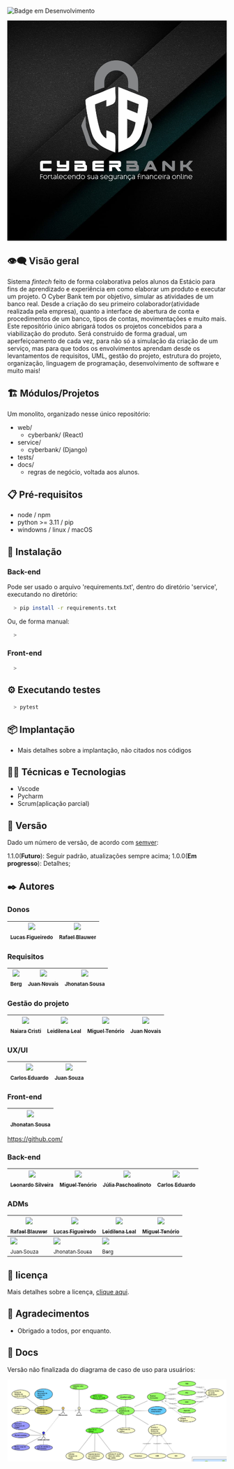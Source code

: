 ﻿![Badge em Desenvolvimento](http://img.shields.io/static/v1?label=STATUS&message=EM%20DESENVOLVIMENTO&color=GREEN&style=for-the-badge)
 
![Cyber-bank](https://github.com/estacio-alunos/cyber-bank/blob/main/service/static/setup/img/logo-cyber-bank.jpeg)

## 👁️‍🗨️ Visão geral

Sistema _fintech_ feito de forma colaborativa pelos alunos da Estácio para fins de aprendizado e experiência em como elaborar um produto e executar um projeto.
O Cyber Bank tem por objetivo, simular as atividades de um banco real. Desde a criação do seu primeiro colaborador(atividade realizada pela empresa), quanto a interface de abertura de conta e procedimentos de um banco, tipos de contas, movimentações e muito mais.
Este repositório único abrigará todos os projetos concebidos para a viabilização do produto. Será construido de forma gradual, um aperfeiçoamento de cada vez, para não só a simulação da criação de um serviço, mas para que todos os envolvimentos aprendam desde os levantamentos de requisitos, UML, gestão do projeto, estrutura do projeto, organização, linguagem de programação, desenvolvimento de software e muito mais!

## 🏗️ Módulos/Projetos

Um monolito, organizado nesse único repositório:

* web/
  * cyberbank/ (React)
* service/
  * cyberbank/ (Django)
* tests/
* docs/
  * regras de negócio, voltada aos alunos.

## 📋 Pré-requisitos

- node / npm
- python >= 3.11 / pip
- windowns / linux / macOS

## 🔧 Instalação

### Back-end

Pode ser usado o arquivo 'requirements.txt', dentro do diretório 'service', executando no diretório:

```bash
  > pip install -r requirements.txt
```

Ou, de forma manual:

```bash
  >
```

### Front-end

```bash
  >
```

## ⚙️ Executando testes

```bash
  > pytest
```

## 📦 Implantação

- Mais detalhes sobre a implantação, não citados nos códigos

## 👨‍💻 Técnicas e Tecnologias

- Vscode
- Pycharm
- Scrum(aplicação parcial)

## 📌 Versão

Dado um número de versão, de acordo com [semver](https://semver.org/lang/pt-BR/#spec-item-12):

1.1.0(**Futuro**): Seguir padrão, atualizações sempre acima;
1.0.0(**Em progresso**): Detalhes;

## ✒️ Autores

### Donos

| [<img loading="lazy" src="https://avatars.githubusercontent.com/u/123035444?v=4" width=115><br><sub>Lucas Figueiredo</sub>](https://github.com/LucasFigueiredoDEV) | [<img loading="lazy" src="https://avatars.githubusercontent.com/u/107313013?v=4" width=115><br><sub>Rafael Blauwer</sub>](https://github.com/Blauwer) |
| --- | --- |

### Requisitos

| [<img loading="lazy" src="https://avatars.githubusercontent.com/u/26445736?v=4" width=115><br><sub>Berg</sub>](https://github.com/wlidemberg) | [<img loading="lazy" src="https://avatars.githubusercontent.com/u/109621297?v=4" width=115><br><sub>Juan Novais</sub>](https://github.com/jnovais1) | [<img loading="lazy" src="https://avatars.githubusercontent.com/u/126415306?v=4" width=115><br><sub>Jhonatan Sousa</sub>](https://github.com/Jhonatansousa/) |
| --- | --- | --- |

### Gestão do projeto

| [<img loading="lazy" src="https://avatars.githubusercontent.com/u/147644295?v=4" width=115><br><sub>Naiara Cristi</sub>](https://github.com/Naiaracristi) | [<img loading="lazy" src="https://avatars.githubusercontent.com/u/146794611?v=4" width=115><br><sub>Leidilena Leal</sub>](https://github.com/LEIDILENA) | [<img loading="lazy" src="https://avatars.githubusercontent.com/u/69335370?s=400&u=ee449d16c46357fa7f6be1a57dea8e8cb4114e79&v=4" width=115><br><sub>Miguel Tenório</sub>](https://github.com/MiguelHCJS) | [<img loading="lazy" src="https://avatars.githubusercontent.com/u/109621297?v=4" width=115><br><sub>Juan Novais</sub>](https://github.com/jnovais1) |
| --- | --- | --- | --- |

### UX/UI

|[<img loading="lazy" src="https://avatars.githubusercontent.com/u/20567649?v=4" width=115><br><sub>Carlos Eduardo</sub>](https://github.com/dossantoscarlos) | [<img loading="lazy" src="https://avatars.githubusercontent.com/u/15455090?v=4" width=115><br><sub>Juan Souza</sub>](https://github.com/kyobeta/) |
| --- | --- |

### Front-end

|[<img loading="lazy" src="https://avatars.githubusercontent.com/u/126415306?v=4" width=115><br><sub>Jhonatan Sousa</sub>](https://github.com/Jhonatansousa/) |
| --- |
https://github.com/

### Back-end

| [<img loading="lazy" src="https://avatars.githubusercontent.com/u/556695?v=4" width=115><br><sub>Leonardo Silveira</sub>](https://github.com/sombriks) | [<img loading="lazy" src="https://avatars.githubusercontent.com/u/69335370?s=400&u=ee449d16c46357fa7f6be1a57dea8e8cb4114e79&v=4" width=115><br><sub>Miguel Tenório</sub>](https://github.com/MiguelHCJS) | [<img loading="lazy" src="https://avatars.githubusercontent.com/u/89038897?v=4" width=115><br><sub>Júlia Paschoalinoto</sub>](https://github.com/Juliapixel) | [<img loading="lazy" src="https://avatars.githubusercontent.com/u/20567649?v=4" width=115><br><sub>Carlos Eduardo</sub>](https://github.com/dossantoscarlos) |
|---|---|---|---|

### ADMs

| [<img loading="lazy" src="https://avatars.githubusercontent.com/u/107313013?v=4" width="115"><br><sub>Rafael Blauwer</sub>](https://github.com/Blauwer) | [<img loading="lazy" src="https://avatars.githubusercontent.com/u/123035444?v=4" width="115"><br><sub>Lucas Figueiredo</sub>](https://github.com/LucasFigueiredoDEV) | [<img loading="lazy" src="https://avatars.githubusercontent.com/u/146794611?v=4" width="115"><br><sub>Leidilena Leal</sub>](https://github.com/LEIDILENA) | [<img loading="lazy" src="https://avatars.githubusercontent.com/u/69335370?s=400&u=ee449d16c46357fa7f6be1a57dea8e8cb4114e79&v=4" width="115"><br><sub>Miguel Tenório</sub>](https://github.com/MiguelHCJS) |
|---|---|---|---|
| [<img loading="lazy" src="https://avatars.githubusercontent.com/u/15455090?v=4" width="115"><br><sub>Juan Souza</sub>](https://github.com/kyobeta/) | [<img loading="lazy" src="https://avatars.githubusercontent.com/u/126415306?v=4" width="115"><br><sub>Jhonatan Sousa</sub>](https://github.com/Jhonatansousa/) | [<img loading="lazy" src="https://avatars.githubusercontent.com/u/26445736?v=4" width="115"><br><sub>Berg</sub>](https://github.com/wlidemberg) |

## 📄 licença

Mais detalhes sobre a licença, [clique aqui](https://github.com/estacio-alunos/cyber-bank/blob/main/LICENSE).

## 🎁 Agradecimentos

- Obrigado a todos, por enquanto.

## 📂 Docs

Versão não finalizada do diagrama de caso de uso para usuários:

![0.0.1-useCase.png](docs/0.0.1-useCase.png)
